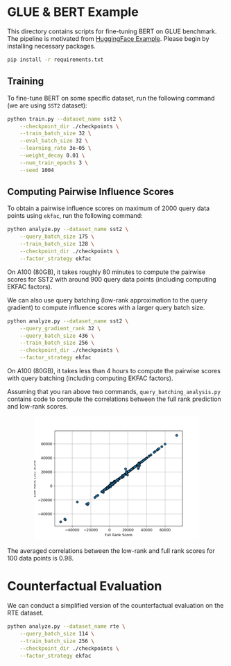 # GLUE & BERT Example

This directory contains scripts for fine-tuning BERT on GLUE benchmark. The pipeline is motivated from [HuggingFace Example](https://github.com/huggingface/transformers/tree/main/examples/pytorch/text-classification).
Please begin by installing necessary packages.
```bash
pip install -r requirements.txt
```

## Training

To fine-tune BERT on some specific dataset, run the following command (we are using `SST2` dataset):
```bash
python train.py --dataset_name sst2 \
    --checkpoint_dir ./checkpoints \
    --train_batch_size 32 \
    --eval_batch_size 32 \
    --learning_rate 3e-05 \
    --weight_decay 0.01 \
    --num_train_epochs 3 \
    --seed 1004
```

## Computing Pairwise Influence Scores

To obtain a pairwise influence scores on maximum of 2000 query data points using `ekfac`, run the following command:
```bash
python analyze.py --dataset_name sst2 \
    --query_batch_size 175 \
    --train_batch_size 128 \
    --checkpoint_dir ./checkpoints \
    --factor_strategy ekfac
```
On A100 (80GB), it takes roughly 80 minutes to compute the pairwise scores for SST2 with around 900 query data points 
(including computing EKFAC factors).

We can also use query batching (low-rank approximation to the query gradient) to compute influence scores with a 
larger query batch size.
```bash
python analyze.py --dataset_name sst2 \
    --query_gradient_rank 32 \
    --query_batch_size 436 \
    --train_batch_size 256 \
    --checkpoint_dir ./checkpoints \
    --factor_strategy ekfac
```
On A100 (80GB), it takes less than 4 hours to compute the pairwise scores with query batching (including computing EKFAC factors).

Assuming that you ran above two commands, `query_batching_analysis.py`
contains code to compute the correlations between the full rank prediction and low-rank scores.

<p align="center">
<a href="#"><img width="380" img src="figure/query_batching.png" alt="Counterfactual"/></a>
</p>
The averaged correlations between the low-rank and full rank scores for 100 data points is 0.98.

# Counterfactual Evaluation

We can conduct a simplified version of the counterfactual evaluation on the RTE dataset.

```bash
python analyze.py --dataset_name rte \
    --query_batch_size 114 \
    --train_batch_size 256 \
    --checkpoint_dir ./checkpoints \
    --factor_strategy ekfac
```